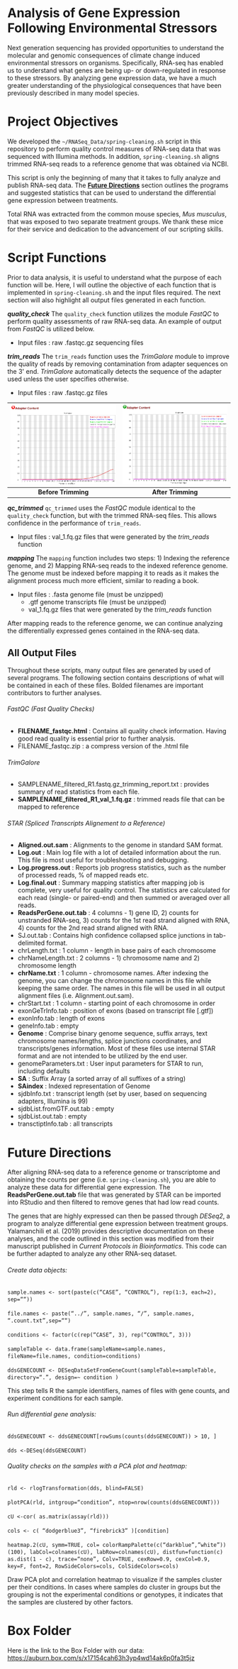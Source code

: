# Analysis of Gene Expression Following Environmental Stressors

Next generation sequencing has provided opportunities to understand the molecular and genomic consequences of climate change induced environmental stressors on organisms. Specifically, RNA-seq has enabled us to understand what genes are being up- or down-regulated in response to these stressors. By analyzing gene expression data, we have a much greater understanding of the physiological consequences that have been previously described in many model species. 


# Project Objectives

We developed the `~/RNASeq_Data/spring-cleaning.sh` script in this repository to perform quality control measures of RNA-seq data that was sequenced with Illumina methods. In addition, `spring-cleaning.sh` aligns trimmed RNA-seq reads to a reference genome that was obtained via NCBI. 

This script is only the beginning of many that it takes to fully analyze and publish RNA-seq data. The [**Future Directions**](#Future-Directions) section outlines the programs and suggested statistics that can be used to understand the differential gene expression between treatments. 

Total RNA was extracted from the common mouse species, *Mus musculus*, that was exposed to two separate treatment groups. We thank these mice for their service and dedication to the advancement of our scripting skills. 


# Script Functions

Prior to data analysis, it is useful to understand what the purpose of each function will be. Here, I will outline the objective of each function that is implemented in `spring-cleaning.sh` and the input files required. The next section will also highlight all output files generated in each function. 


***quality_check***
The `quality_check` function utilizes the module *FastQC* to perform quality assessments of raw RNA-seq data. An example of output from *FastQC* is utilized below. 
* Input files : raw .fastqc.gz sequencing files


***trim_reads***
The `trim_reads` function uses the *TrimGalore* module to improve the quality of reads by removing contamination from adapter sequences on the 3' end. *TrimGalore* automatically detects the sequence of the adapter used unless the user specifies otherwise. 
* Input files : raw .fastqc.gz files

|  ![image](BeforeTrim.png)  | ![image](AfterTrim.png)  |
|:--------:|:---:|
| **Before Trimming** | **After Trimming** |


***qc_trimmed***
`qc_trimmed` uses the *FastQC* module identical to the `quality_check` function, but with the trimmed RNA-seq files. This allows confidence in the performance of `trim_reads`. 
* Input files : val_1.fq.gz files that were generated by the *trim_reads* function

***mapping***
The `mapping` function includes two steps: 1) Indexing the reference genome, and 2) Mapping RNA-seq reads to the indexed reference genome. The genome must be indexed before mapping it to reads as it makes the alignment process much more efficient, similar to reading a book.
* Input files : .fasta genome file (must be unzipped)
  * .gtf genome transcripts file (must be unzipped)
  * val_1.fq.gz files that were generated by the *trim_reads* function

After mapping reads to the reference genome, we can continue analyzing the differentially expressed genes contained in the RNA-seq data. 



## All Output Files

Throughout these scripts, many output files are generated by used of several programs. The following section contains descriptions of what will be contained in each of these files. Bolded filenames are important contributors to further analyses. 

###### FastQC (Fast Quality Checks)
* **FILENAME_fastqc.html** : Contains all quality check information. Having good read quality is essential prior to further analysis.
* FILENAME_fastqc.zip : a compress version of the .html file 

###### TrimGalore
* SAMPLENAME_filtered_R1.fastq.gz_trimming_report.txt : provides summary of read statistics from each file. 
* **SAMPLENAME_filtered_R1_val_1.fq.gz** : trimmed reads file that can be mapped to reference

###### STAR (Spliced Transcripts Alignement to a Reference)
* **Aligned.out.sam** : Alignments to the genome in standard SAM format.
* **Log.out** : Main log file with a lot of detailed information about the run. This file is most useful for troubleshooting and debugging.
* **Log.progress.out** : Reports job progress statistics, such as the number of processed reads, % of mapped reads etc.
* **Log.final.out** :  Summary mapping statistics after mapping job is complete, very useful for quality control. The statistics are calculated for each read (single- or paired-end) and then summed or averaged over all reads.
* **ReadsPerGene.out.tab** : 4 columns - 1) gene ID, 2) counts for unstranded RNA-seq, 3) counts for the 1st read strand aligned with RNA, 4) counts for the 2nd read strand aligned with RNA.
* SJ.out.tab : Contains high confidence collapsed splice junctions in tab-delimited format. 
* chrLength.txt : 1 column - length in base pairs of each chromosome
* chrNameLength.txt : 2 columns - 1) chromosome name and 2) chromosome length
* **chrName.txt** : 1 column - chromosome names. After indexing the genome, you can change the chromosome names in this file while keeping the same order. The names in this file will be used in all output alignment files (i.e. Alignment.out.sam).
* chrStart.txt : 1 column - starting point of each chromosome in order
* exonGeTrInfo.tab : position of exons (based on transcript file [.gtf])
* exonInfo.tab : length of exons
* geneInfo.tab : empty
* **Genome** : Comprise binary genome sequence, suffix arrays, text chromosome names/lengths, splice junctions coordinates, and transcripts/genes information. Most of these files use internal STAR format and are not intended to be utilized by the end user.
* genomeParameters.txt : User input parameters for STAR to run, including defaults
* **SA** : Suffix Array (a sorted array of all suffixes of a string)
* **SAindex** : Indexed representation of Genome
* sjdbInfo.txt : transcript length (set by user, based on sequencing adapters, Illumina is 99)
* sjdbList.fromGTF.out.tab : empty
* sjdbList.out.tab : empty
* transctiptInfo.tab : all transcripts 

# Future Directions

After aligning RNA-seq data to a reference genome or transcriptome and obtaining the counts per gene (i.e. `spring-cleaning.sh`), you are able to analyze these data for differential gene expression. The **ReadsPerGene.out.tab** file that was generated by STAR can be imported into RStudio and then filtered to remove genes that had low read counts. 

The genes that are highly expressed can then be passed through *DESeq2*, a program to analyze differential gene expression between treatment groups. Yalamanchili et al. (2019) provides descriptive documentation on these analyses, and the code outlined in this section was modified from their manuscript published in *Current Protocols in Bioinformatics*. This code can be further adapted to analyze any other RNA-seq dataset. 

###### Create data objects:

```
sample.names <- sort(paste(c(“CASE”, “CONTROL”), rep(1:3, each=2), sep=““))

file.names <- paste(“../”, sample.names, “/”, sample.names, “.count.txt”,sep=““)

conditions <- factor(c(rep(“CASE”, 3), rep(“CONTROL”, 3)))

sampleTable <- data.frame(sampleName=sample.names, fileName=file.names, condition=conditions)

ddsGENECOUNT <- DESeqDataSetFromGeneCount(sampleTable=sampleTable, directory=“.”, design=~ condition )
```

This step tells R the sample identifiers, names of files with gene counts, and experiment conditions for each sample.


###### Run differential gene analysis:

```
ddsGENECOUNT <- ddsGENECOUNT[rowSums(counts(ddsGENECOUNT)) > 10, ]

dds <-DESeq(ddsGENECOUNT)
```

###### Quality checks on the samples with a PCA plot and heatmap:

```
rld <- rlogTransformation(dds, blind=FALSE)

plotPCA(rld, intgroup=“condition”, ntop=nrow(counts(ddsGENECOUNT)))

cU <-cor( as.matrix(assay(rld)))

cols <- c( “dodgerblue3”, “firebrick3” )[condition]

heatmap.2(cU, symm=TRUE, col= colorRampPalette(c(“darkblue”,”white”)) (100), labCol=colnames(cU), labRow=colnames(cU), distfun=function(c) as.dist(1 - c), trace=“none”, Colv=TRUE, cexRow=0.9, cexCol=0.9, key=F, font=2, RowSideColors=cols, ColSideColors=cols)
```

Draw PCA plot and correlation heatmap to visualize if the samples cluster per their conditions. In cases where samples do cluster in groups but the grouping is not the experimental conditions or genotypes, it indicates that the samples are clustered by other factors.


# Box Folder
Here is the link to the Box Folder with our data: https://auburn.box.com/s/x17154cah63h3yp4wd14ak6p0fa3t5jz
